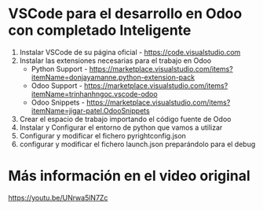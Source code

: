 # VSCode para el desarrollo en Odoo con completado Inteligente

1. Instalar VSCode de su página oficial - https://code.visualstudio.com
2. Instalar las extensiones necesarias para el trabajo en Odoo
   - Python Support - https://marketplace.visualstudio.com/items?itemName=donjayamanne.python-extension-pack
   - Odoo Support - https://marketplace.visualstudio.com/items?itemName=trinhanhngoc.vscode-odoo
   - Odoo Snippets - https://marketplace.visualstudio.com/items?itemName=jigar-patel.OdooSnippets
3. Crear el espacio de trabajo importando el código fuente de Odoo
4. Instalar y Configurar el entorno de python que vamos a utilizar
5. Configurar y modificar el fichero pyrightconfig.json
6. configurar y modificar el fichero launch.json preparándolo para el debug

# Más información en el video original

https://youtu.be/UNrwa5lN7Zc
